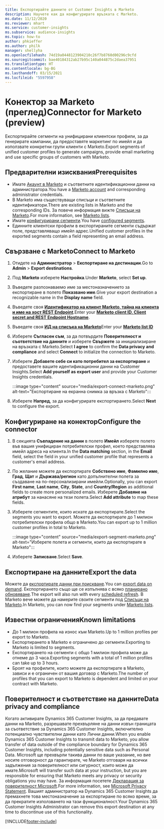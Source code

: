 ```yaml
---
title: Експортирайте данните от Customer Insights в Marketo
description: Научете как да конфигурирате връзката с Marketo.
ms.date: 11/12/2020
ms.reviewer: mhart
ms.service: customer-insights
ms.subservice: audience-insights
ms.topic: how-to
author: phkieffer
ms.author: philk
manager: shellyha
ms.openlocfilehash: 74d19a0448123904210c26f7b8760d00296c9cfd
ms.sourcegitcommit: bae40184312ab27b95c140a044875c2daea37951
ms.translationtype: HT
ms.contentlocale: bg-BG
ms.lasthandoff: 03/15/2021
ms.locfileid: "5597958"
---
```

# <a name="connector-for-marketo-preview"></a><span data-ttu-id="82cc3-103">Конектор за Marketo (преглед)</span><span class="sxs-lookup"><span data-stu-id="82cc3-103">Connector for Marketo (preview)</span></span>

<span data-ttu-id="82cc3-104">Експортирайте сегменти на унифицирани клиентски профили, за да генерирате кампании, да предоставяте маркетинг по имейл и да използвате конкретни групи клиенти с Marketo.</span><span class="sxs-lookup"><span data-stu-id="82cc3-104">Export segments of unified customer profiles to generate campaigns, provide email marketing and use specific groups of customers with Marketo.</span></span>

## <a name="prerequisites"></a><span data-ttu-id="82cc3-105">Предварителни изисквания</span><span class="sxs-lookup"><span data-stu-id="82cc3-105">Prerequisites</span></span>

-   <span data-ttu-id="82cc3-106">Имате [Акаунт в Marketo](https://login.marketo.com/) и съответните идентификационни данни на администратора.</span><span class="sxs-lookup"><span data-stu-id="82cc3-106">You have a [Marketo account](https://login.marketo.com/) and corresponding administrator credentials.</span></span>
-   <span data-ttu-id="82cc3-107">В Marketo има съществуващи списъци и съответните идентификатори.</span><span class="sxs-lookup"><span data-stu-id="82cc3-107">There are existing lists in Marketo and the corresponding IDs.</span></span> <span data-ttu-id="82cc3-108">За повече информация вижте [Списъци на Marketo](https://docs.marketo.com/display/public/DOCS/Understanding+Static+Lists).</span><span class="sxs-lookup"><span data-stu-id="82cc3-108">For more information, see [Marketo lists](https://docs.marketo.com/display/public/DOCS/Understanding+Static+Lists).</span></span>
-   <span data-ttu-id="82cc3-109">Имате [конфигурирани сегменти](segments.md).</span><span class="sxs-lookup"><span data-stu-id="82cc3-109">You have [configured segments](segments.md).</span></span>
-   <span data-ttu-id="82cc3-110">Единните клиентски профили в експортираните сегменти съдържат поле, представляващо имейл адрес.</span><span class="sxs-lookup"><span data-stu-id="82cc3-110">Unified customer profiles in the exported segments contain a field representing an email address.</span></span>

## <a name="connect-to-marketo"></a><span data-ttu-id="82cc3-111">Свързване с Marketo</span><span class="sxs-lookup"><span data-stu-id="82cc3-111">Connect to Marketo</span></span>

1. <span data-ttu-id="82cc3-112">Отидете на **Администратор** > **Експортиране на дестинации**.</span><span class="sxs-lookup"><span data-stu-id="82cc3-112">Go to **Admin** > **Export destinations**.</span></span>

1. <span data-ttu-id="82cc3-113">Под **Marketo** изберете **Настройка**.</span><span class="sxs-lookup"><span data-stu-id="82cc3-113">Under **Marketo**, select **Set up**.</span></span>

1. <span data-ttu-id="82cc3-114">Въведете разпознаваемо име за местоназначението за експортиране в полето **Показвано име**.</span><span class="sxs-lookup"><span data-stu-id="82cc3-114">Give your export destination a recognizable name in the **Display name** field.</span></span>

1. <span data-ttu-id="82cc3-115">Въведете своя **[Идентификатор на клиент Marketo, тайна на клиента и име на хост REST Endpoint](https://developers.marketo.com/rest-api/authentication/)**.</span><span class="sxs-lookup"><span data-stu-id="82cc3-115">Enter your **[Marketo client ID, Client secret and REST Endpoint Hostname](https://developers.marketo.com/rest-api/authentication/)**.</span></span>

1. <span data-ttu-id="82cc3-116">Въведете своя **[ИД на списъка на Marketo](https://docs.marketo.com/display/public/DOCS/Understanding+Static+Lists)**</span><span class="sxs-lookup"><span data-stu-id="82cc3-116">Enter your **[Marketo list ID](https://docs.marketo.com/display/public/DOCS/Understanding+Static+Lists)**</span></span> 

1. <span data-ttu-id="82cc3-117">Изберете **Съгласен съм**, за да потвърдите **Поверителност и съответствие на данните** и изберете **Свържете** за инициализиране на връзката с Marketo.</span><span class="sxs-lookup"><span data-stu-id="82cc3-117">Select **I agree** to confirm the **Data privacy and compliance** and select **Connect** to initialize the connection to Marketo.</span></span>

1. <span data-ttu-id="82cc3-118">Изберете **Добавете себе си като потребител за експортиране** и предоставете вашите идентификационни данни на Customer Insights.</span><span class="sxs-lookup"><span data-stu-id="82cc3-118">Select **Add yourself as export user** and provide your Customer Insights credentials.</span></span>

   :::image type="content" source="media/export-connect-marketo.png" alt-text="Експортиране на екранна снимка за връзка с Marketo":::

1. <span data-ttu-id="82cc3-120">Изберете **Напред**, за да конфигурирате експортирането.</span><span class="sxs-lookup"><span data-stu-id="82cc3-120">Select **Next** to configure the export.</span></span>

## <a name="configure-the-connector"></a><span data-ttu-id="82cc3-121">Конфигуриране на конектор</span><span class="sxs-lookup"><span data-stu-id="82cc3-121">Configure the connector</span></span>

1. <span data-ttu-id="82cc3-122">В секцията **Съвпадение на данни** в полето **Имейл** изберете полето във вашия унифициран потребителски профил, което представлява имейл адреса на клиента.</span><span class="sxs-lookup"><span data-stu-id="82cc3-122">In the **Data matching** section, in the **Email** field, select the field in your unified customer profile that represents a customer's email address.</span></span> 

1. <span data-ttu-id="82cc3-123">По желание можете да експортирате **Собствено име**, **Фамилно име**, **Град**, **Щат** и **Държава/регион** като допълнителни полета за създаване на по-персонализирани имейли.</span><span class="sxs-lookup"><span data-stu-id="82cc3-123">Optionally, you can export **First name**, **Last name**, **City**, **State**, and **Country/Region**  as additional fields to create more personalized emails.</span></span> <span data-ttu-id="82cc3-124">Изберете **Добавяне на атрибут** за нанасяне на тези полета.</span><span class="sxs-lookup"><span data-stu-id="82cc3-124">Select **Add attribute** to map these fields.</span></span>

1. <span data-ttu-id="82cc3-125">Изберете сегментите, които искате да експортирате.</span><span class="sxs-lookup"><span data-stu-id="82cc3-125">Select the segments you want to export.</span></span> <span data-ttu-id="82cc3-126">Можете да експортирате до 1 милион потребителски профила общо в Marketo.</span><span class="sxs-lookup"><span data-stu-id="82cc3-126">You can export up to 1 million customer profiles in total to Marketo.</span></span>

   :::image type="content" source="media/export-segment-marketo.png" alt-text="Изберете полета и сегменти, които да експортирате в Marketo":::

1. <span data-ttu-id="82cc3-128">Изберете **Записване**.</span><span class="sxs-lookup"><span data-stu-id="82cc3-128">Select **Save**.</span></span>

## <a name="export-the-data"></a><span data-ttu-id="82cc3-129">Експортиране на данните</span><span class="sxs-lookup"><span data-stu-id="82cc3-129">Export the data</span></span>

<span data-ttu-id="82cc3-130">Можете да [експортирате данни при поискване](export-destinations.md).</span><span class="sxs-lookup"><span data-stu-id="82cc3-130">You can [export data on demand](export-destinations.md).</span></span> <span data-ttu-id="82cc3-131">Експортирането също ще се изпълнява с всяко [планирано обновяване](system.md#schedule-tab).</span><span class="sxs-lookup"><span data-stu-id="82cc3-131">The export will also run with every [scheduled refresh](system.md#schedule-tab).</span></span> <span data-ttu-id="82cc3-132">В Marketo вече можете да намерите своите сегменти под [Списъци на Marketo](ttps://docs.marketo.com/display/public/DOCS/Understanding+Static+Lists).</span><span class="sxs-lookup"><span data-stu-id="82cc3-132">In Marketo, you can now find your segments under [Marketo lists](ttps://docs.marketo.com/display/public/DOCS/Understanding+Static+Lists).</span></span>

## <a name="known-limitations"></a><span data-ttu-id="82cc3-133">Известни ограничения</span><span class="sxs-lookup"><span data-stu-id="82cc3-133">Known limitations</span></span>

- <span data-ttu-id="82cc3-134">До 1 милион профила на износ към Marketo.</span><span class="sxs-lookup"><span data-stu-id="82cc3-134">Up to 1 million profiles per export to Marketo.</span></span>
- <span data-ttu-id="82cc3-135">Експортирането в Marketo е ограничено до сегменти.</span><span class="sxs-lookup"><span data-stu-id="82cc3-135">Exporting to Marketo is limited to segments.</span></span>
- <span data-ttu-id="82cc3-136">Експортирането на сегменти с общо 1 милион профила може да отнеме до 3 часа.</span><span class="sxs-lookup"><span data-stu-id="82cc3-136">Exporting segments with a total of 1 million profiles can take up to 3 hours.</span></span> 
- <span data-ttu-id="82cc3-137">Броят на профилите, които можете да експортирате в Marketo, зависи и е ограничен от вашия договор с Marketo.</span><span class="sxs-lookup"><span data-stu-id="82cc3-137">The number of profiles that you can export to Marketo is dependent and limited on your contract with Marketo.</span></span>

## <a name="data-privacy-and-compliance"></a><span data-ttu-id="82cc3-138">Поверителност и съответствие на данните</span><span class="sxs-lookup"><span data-stu-id="82cc3-138">Data privacy and compliance</span></span>

<span data-ttu-id="82cc3-139">Когато активирате Dynamics 365 Customer Insights, за да предавате данни на Marketo, разрешавате прехвърляне на данни извън границата за съответствие за Dynamics 365 Customer Insights, включително потенциално чувствителни данни като Лични данни.</span><span class="sxs-lookup"><span data-stu-id="82cc3-139">When you enable Dynamics 365 Customer Insights to transmit data to Marketo, you allow transfer of data outside of the compliance boundary for Dynamics 365 Customer Insights, including potentially sensitive data such as Personal Data.</span></span> <span data-ttu-id="82cc3-140">Microsoft ще прехвърли такива данни по ваше указание, но вие носите отговорност да гарантирате, че Marketo отговаря на всички задължения за поверителност или сигурност, които може да имате.</span><span class="sxs-lookup"><span data-stu-id="82cc3-140">Microsoft will transfer such data at your instruction, but you are responsible for ensuring that Marketo meets any privacy or security obligations you may have.</span></span> <span data-ttu-id="82cc3-141">За информация посетете [Декларация за поверителност Microsoft](https://go.microsoft.com/fwlink/?linkid=396732).</span><span class="sxs-lookup"><span data-stu-id="82cc3-141">For more information, see [Microsoft Privacy Statement](https://go.microsoft.com/fwlink/?linkid=396732).</span></span>
<span data-ttu-id="82cc3-142">Вашият администратор на Dynamics 365 Customer Insights да премахнете това местоназначение за експортиране по всяко време, за да прекратите използването на тази функционалност.</span><span class="sxs-lookup"><span data-stu-id="82cc3-142">Your Dynamics 365 Customer Insights Administrator can remove this export destination at any time to discontinue use of this functionality.</span></span>


[!INCLUDE[footer-include](../includes/footer-banner.md)]
